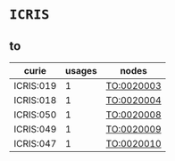 # `ICRIS`

## to

| curie     |   usages | nodes                                           |
|-----------|----------|-------------------------------------------------|
| ICRIS:019 |        1 | [TO:0020003](https://bioregistry.io/TO:0020003) |
| ICRIS:018 |        1 | [TO:0020004](https://bioregistry.io/TO:0020004) |
| ICRIS:050 |        1 | [TO:0020008](https://bioregistry.io/TO:0020008) |
| ICRIS:049 |        1 | [TO:0020009](https://bioregistry.io/TO:0020009) |
| ICRIS:047 |        1 | [TO:0020010](https://bioregistry.io/TO:0020010) |

